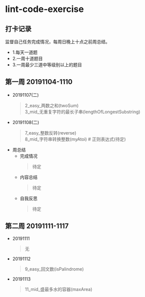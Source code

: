 # lint-code-exercise

## 打卡记录
监督自己任务完成情况，每周日晚上十点之前周总结。
* 1.每天一道题
* 2.一周十道题目
* 3.一周最少三道中等级别以上的题目

## 第一周 20191104-1110
* 20191107(二)
    > 2_easy_两数之和(twoSum)  
    > 3_mid_无重复字符的最长子串(lengthOfLongestSubstring)
* 20191108(二)
    > 7_easy_整数反转(reverse)  
    > 8_mid_字符串转换整数(myAtoi) # 正则表达式(待定)
* 周总结
    * 完成情况
        > 待定
    * 内容总结
        > 待定
    * 自我反思
        > 待定

## 第二周 20191111-1117
* 20191111
    > 无
* 20191112
     > 9_easy_回文数(isPalindrome)
* 20191113
     > 11_mid_盛最多水的容器(maxArea)
    
